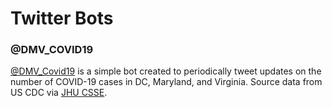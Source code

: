 # Twitter Bots

### @DMV_COVID19

[@DMV_Covid19](https://twitter.com/DMV_Covid19) is a simple bot created to periodically tweet updates on the number of COVID-19 cases in DC, Maryland, and Virginia.  Source data from US CDC via [JHU CSSE](https://github.com/CSSEGISandData/COVID-19/tree/master/csse_covid_19_data).
